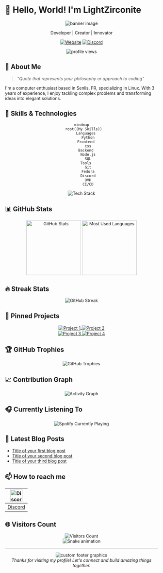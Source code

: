 # 👋 Hello, World! I'm LightZirconite

<div align="center">
  <img src="https://capsule-render.vercel.app/api?type=waving&color=gradient&height=200&section=header&text=LightZirconite&fontSize=80&animation=fadeIn&fontAlignY=38" alt="banner image">
  <p>Developer | Creator | Innovator</p>
</div>

<p align="center">
  <a href="https://gr.crazys.fr"><img src="https://img.shields.io/badge/Website-3b5998?style=for-the-badge&logo=google-chrome&logoColor=white" alt="Website"></a>
  <a href="https://discord.com/users/683712256243925066"><img src="https://img.shields.io/badge/-Discord-5865F2?style=for-the-badge&logo=Discord&logoColor=white" alt="Discord"></a>
</p>

<div align="center">
  <img src="https://komarev.com/ghpvc/?username=LightZirconite&style=flat-square&color=blueviolet" alt="profile views">
</div>

## 💫 About Me

> *"Quote that represents your philosophy or approach to coding"*

I'm a computer enthusiast based in Senlis, FR, specializing in Linux. With 3 years of experience, I enjoy tackling complex problems and transforming ideas into elegant solutions.

## 🚀 Skills & Technologies

<div align="center">
  
```mermaid
mindmap
  root((My Skills))
    Languages
      Python
    Frontend
      css
    Backend
      Node.js
      SQL
    Tools
      Git
      Fedora
      Discord
      OVH
      CI/CD
```

</div>

<div align="center">
  <img src="https://github-readme-tech-stack.vercel.app/api/cards?title=Tech%20Stack&lineCount=3&theme=github_dark&line1=react,react,61DAFB;next.js,next.js,ffffff;vue.js,vue.js,4FC08D;&line2=typescript,typescript,3178C6;javascript,javascript,F7DF1E;python,python,3776AB;&line3=tailwindcss,tailwindcss,06B6D4;sass,sass,CC6699;figma,figma,F24E1E;" alt="Tech Stack" />
</div>

## 📊 GitHub Stats

<div align="center">
  <img height="180em" src="https://github-readme-stats.vercel.app/api?username=LightZirconite&show_icons=true&theme=radical&include_all_commits=true&count_private=true" alt="GitHub Stats" />
  <img height="180em" src="https://github-readme-stats.vercel.app/api/top-langs/?username=LightZirconite&layout=compact&theme=radical" alt="Most Used Languages" />
</div>

## 🔥 Streak Stats

<div align="center">
  <img src="https://github-readme-streak-stats.herokuapp.com/?user=LightZirconite&theme=radical" alt="GitHub Streak" />
</div>

## 📌 Pinned Projects

<div align="center">
  <a href="https://github.com/LightZirconite/project1">
    <img align="center" src="https://github-readme-stats.vercel.app/api/pin/?username=LightZirconite&repo=project1&theme=radical" alt="Project 1" />
  </a>
  <a href="https://github.com/LightZirconite/project2">
    <img align="center" src="https://github-readme-stats.vercel.app/api/pin/?username=LightZirconite&repo=project2&theme=radical" alt="Project 2" />
  </a>
</div>
<div align="center">
  <a href="https://github.com/LightZirconite/project3">
    <img align="center" src="https://github-readme-stats.vercel.app/api/pin/?username=LightZirconite&repo=project3&theme=radical" alt="Project 3" />
  </a>
  <a href="https://github.com/LightZirconite/project4">
    <img align="center" src="https://github-readme-stats.vercel.app/api/pin/?username=LightZirconite&repo=project4&theme=radical" alt="Project 4" />
  </a>
</div>

## 🏆 GitHub Trophies

<div align="center">
  <img src="https://github-profile-trophy.vercel.app/?username=LightZirconite&theme=radical&no-frame=true&no-bg=false&margin-w=4&row=1" alt="GitHub Trophies" />
</div>

## 📈 Contribution Graph

<div align="center">
  <img src="https://github-readme-activity-graph.vercel.app/graph?username=LightZirconite&theme=react-dark" alt="Activity Graph" />
</div>

## 🎧 Currently Listening To

<div align="center">
  <img src="https://spotify-github-profile.vercel.app/api/view?uid=31fsjiytgt7qzgkwpvqrd3gxd42u&cover_image=true&theme=default&show_offline=false&background_color=121212" alt="Spotify Currently Playing" />
</div>

## 📝 Latest Blog Posts

<!-- BLOG-POST-LIST:START -->
- [Title of your first blog post](https://your-blog.com/post1)
- [Title of your second blog post](https://your-blog.com/post2)
- [Title of your third blog post](https://your-blog.com/post3)
<!-- BLOG-POST-LIST:END -->

## 📫 How to reach me

<div align="center">

| <img src="https://discord.com/assets/f8389ca1a741a115313bede9ac02e2c0.svg" width="40" height="40" alt="Discord" /> |
|:---:|
| [Discord](https://discord.com/users/683712256243925066) |

</div>

## 🌐 Visitors Count

<div align="center">
  <img src="https://profile-counter.glitch.me/LightZirconite/count.svg" alt="Visitors Count" />
</div>

<div align="center">
  <img src="https://raw.githubusercontent.com/LightZirconite/LightZirconite/output/github-contribution-grid-snake-dark.svg" alt="Snake animation" />
</div>

---

<div align="center">
  <img src="https://capsule-render.vercel.app/api?type=waving&color=gradient&height=100&section=footer&animation=twinkling" alt="custom footer graphics">
  <br>
  <i>Thanks for visiting my profile! Let's connect and build amazing things together.</i>
</div>
